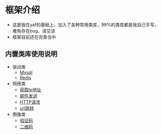 # 框架介绍
- 这是我在yaf的基础上，加入了各种常用类库，99%的类库都是我自己手写，难免存在bug，请见谅
- 框架目前还在完善当中

## 内置类库使用说明
- 驱动类
  - [Mysql](https://github.com/enychen/yaf-framework/blob/master/doc/Driver/Mysql.md)
  - [Redis](https://github.com/enychen/yaf-framework/blob/master/doc/Driver/Redis.md)
- 网络类
  - [获取Ip地址](https://github.com/enychen/yaf-framework/blob/master/doc/Network/Ip.md)
  - [邮件发送](https://github.com/enychen/yaf-framework/blob/master/doc/Network/Mail.md)
  - [HTTP请求](https://github.com/enychen/yaf-framework/blob/master/doc/Network/Http.md)
  - [url跳转](https://github.com/enychen/yaf-framework/blob/master/doc/Network/Location.md)
- 图像类
  - [验证码](https://github.com/enychen/yaf-framework/blob/master/doc/Image/Captcha.md)
  - [二维码](https://github.com/enychen/yaf-framework/blob/master/doc/Image/QRcode.md)
